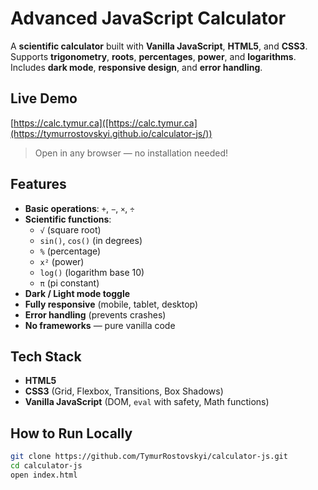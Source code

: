 # Advanced JavaScript Calculator

A **scientific calculator** built with **Vanilla JavaScript**, **HTML5**, and **CSS3**.  
Supports **trigonometry**, **roots**, **percentages**, **power**, and **logarithms**.  
Includes **dark mode**, **responsive design**, and **error handling**.

## Live Demo
[https://calc.tymur.ca]([https://calc.tymur.ca](https://tymurrostovskyi.github.io/calculator-js/))

> Open in any browser — no installation needed!

## Features
- **Basic operations**: `+`, `−`, `×`, `÷`
- **Scientific functions**:
  - `√` (square root)
  - `sin()`, `cos()` (in degrees)
  - `%` (percentage)
  - `x²` (power)
  - `log()` (logarithm base 10)
  - `π` (pi constant)
- **Dark / Light mode toggle**
- **Fully responsive** (mobile, tablet, desktop)
- **Error handling** (prevents crashes)
- **No frameworks** — pure vanilla code

## Tech Stack
- **HTML5**
- **CSS3** (Grid, Flexbox, Transitions, Box Shadows)
- **Vanilla JavaScript** (DOM, `eval` with safety, Math functions)

## How to Run Locally
```bash
git clone https://github.com/TymurRostovskyi/calculator-js.git
cd calculator-js
open index.html
